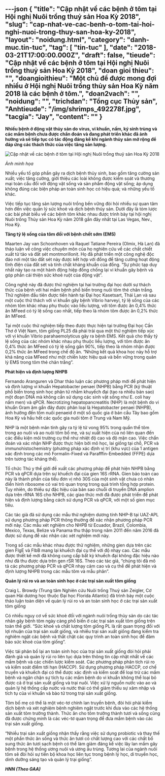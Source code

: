 ---json
{
    "title": "Cập nhật về các bệnh ở tôm tại Hội nghị Nuôi trồng thuỷ sản Hoa Kỳ 2018",
    "slug": "cap-nhat-ve-cac-benh-o-tom-tai-hoi-nghi-nuoi-trong-thuy-san-hoa-ky-2018",
    "layout": "noidung.html",
    "category": "danh-muc.tin-tuc",
    "tag": [
        "tin-tuc"
    ],
    "date": "2018-03-21T17:00:00.000Z",
    "draft": false,
    "tieude": "Cập nhật về các bệnh ở tôm tại Hội nghị Nuôi trồng thuỷ sản Hoa Kỳ 2018",
    "doan gioi thieu": "",
    "doangioithieu": "Một chủ đề được mong đợi nhiều ở Hội nghị Nuôi trồng thủy sản Hoa Kỳ năm 2018 là các bệnh ở tôm.",
    "doan2vach": "",
    "noidung": "",
    "trichdan": "Tổng cục Thủy sản",
    "Anhtieude": "/img/shrimps_492278f.jpg",
    "tacgia": "Jay",
    "__content__": ""
}
---
<p><span style="font-size:14px"><strong>Nhiều bệnh ở động vật thủy sản do virus, vi khuẩn, nấm, k&yacute; sinh tr&ugrave;ng v&agrave; c&aacute;c mầm bệnh chưa được chẩn đo&aacute;n v&agrave; đang ph&aacute;t triển kh&aacute;c đ&atilde; ảnh hưởng v&agrave; sẽ tiếp tục c&oacute; t&aacute;c động đ&aacute;ng kể khi ng&agrave;nh thủy sản mở rộng để đ&aacute;p ứng c&aacute;c th&aacute;ch thức của việc tăng sản lượng.</strong></span></p>

<p><span style="font-size:14px"><img alt="Cập nhật về các bệnh ở tôm tại Hội nghị Nuôi trồng thuỷ sản Hoa Kỳ 2018" src="https://tongcucthuysan.gov.vn/portals/0/tom-su-bi-mem-vo.jpg" /></span></p>

<p><span style="font-size:14px"><em>Ảnh minh họa</em></span></p>

<p><span style="font-size:14px">Nhiều yếu tố g&oacute;p phần g&acirc;y ra dịch bệnh thủy sinh, bao gồm tăng cường sản xuất; việc tăng cường, giới thiệu c&aacute;c lo&agrave;i kh&ocirc;ng được kiểm so&aacute;t v&agrave; thương mại to&agrave;n cầu đối với động vật sống v&agrave; sản phẩm động vật sống; &aacute;p dụng kh&ocirc;ng đ&uacute;ng c&aacute;c biện ph&aacute;p an to&agrave;n sinh học c&oacute; hiệu quả; v&agrave; những yếu tố kh&aacute;c.</span></p>

<p><span style="font-size:14px">Việc tiếp tục tăng sản lượng nu&ocirc;i trồng bền vững đ&ograve;i hỏi nhiều sự quan t&acirc;m hơn đến việc quản l&yacute; sức khoẻ v&agrave; dịch bệnh thủy sản. Dưới đ&acirc;y l&agrave; t&oacute;m lược c&aacute;c b&agrave;i ph&aacute;t biểu về c&aacute;c bệnh t&ocirc;m kh&aacute;c nhau được tr&igrave;nh b&agrave;y tại hội nghị Nu&ocirc;i trồng Thủy sản Hoa Kỳ năm 2018 gần đ&acirc;y nhất tại Las Vegas, Nev., Hoa Kỳ.</span></p>

<p><span style="font-size:14px"><strong>Tăng tỷ lệ sống của t&ocirc;m đối với bệnh chết sớm (EMS)</strong></span></p>

<p><span style="font-size:14px">Maarten Jay van Schoonhoven v&agrave; Raquel Tatiane Pereira (Olmix, H&agrave; Lan) đ&atilde; thảo luận về c&ocirc;ng việc chuy&ecirc;n m&ocirc;n của họ nghi&ecirc;n cứu về c&aacute;c chất chiết xuất từ ​​tảo v&agrave; đất s&eacute;t montmorillonit. Họ đ&atilde; ph&aacute;t triển một c&ocirc;ng nghệ độc đ&aacute;o nơi một tảo đất s&eacute;t n&agrave;y được kết hợp với đồng để tăng cường hoạt động tĩnh điện của đất s&eacute;t v&agrave; t&iacute;nh chất kh&aacute;ng khuẩn của đồng. &ldquo;Sự phức tạp duy nhất n&agrave;y tạo ra một h&agrave;nh động hiệp đồng chống lại vi khuẩn g&acirc;y bệnh v&agrave; g&oacute;p phần cải thiện sức khoẻ ruột của động vật&rdquo;.</span></p>

<p><span style="font-size:14px">C&ocirc;ng nghệ n&agrave;y đ&atilde; được thử nghiệm tại hai trường đại học dưới sự th&aacute;ch thức của bệnh với hai mầm bệnh phổ biến trong nu&ocirc;i t&ocirc;m thẻ ch&acirc;n trắng. Thử nghiệm đầu ti&ecirc;n được tiến h&agrave;nh tại Đại học Kasetsart, Th&aacute;i Lan v&agrave; sau một cuộc thử th&aacute;ch với vi khuẩn g&acirc;y bệnh Vibrio harveyi, tỷ lệ sống của c&aacute;c nh&oacute;m t&ocirc;m kh&aacute;c nhau phụ thuộc v&agrave;o liều lượng, với t&ocirc;m được ăn 0,4% thức ăn MFeed c&oacute; tỷ lệ sống cao nhất, tiếp theo l&agrave; nh&oacute;m t&ocirc;m được ăn 0,2% thức ăn MFeed.</span></p>

<p><span style="font-size:14px">Tại một cuộc thử nghiệm tiếp theo được thực hiện tại trường Đại học Cần Thơ ở Việt Nam, t&ocirc;m giống PL25 đ&atilde; phải trải qua một thử nghiệm tiếp x&uacute;c với vi khuẩn Vibrio parahaemolyticus g&acirc;y ra bệnh EMS. Kết quả cho thấy tỷ lệ sống của c&aacute;c nh&oacute;m kh&aacute;c nhau phụ thuộc liều lượng, với t&ocirc;m được ăn 0,4% thức ăn MFeed c&oacute; tỷ lệ sống gần 90%, tiếp theo l&agrave; nh&oacute;m nhận được 0,2% thức ăn MFeed trong chế độ ăn. &ldquo;Những kết quả khoa học n&agrave;y hỗ trợ khả năng của MFeed như một chiến lược hiệu quả v&agrave; bền vững trong quản l&yacute; EMS trong t&ocirc;m thẻ ch&acirc;n trắng&rdquo;.</span></p>

<p><span style="font-size:14px"><strong>Ph&aacute;t hiện v&agrave; định lượng NHPB</strong></span></p>

<p><span style="font-size:14px">Fernando Aranguren v&agrave; Dhar thảo luận c&aacute;c phương ph&aacute;p mới để ph&aacute;t hiện v&agrave; định lượng vi khuẩn Hepatobacter penaei (NHPB) bằng PCR (kỹ thuật phổ biến trong sinh học ph&acirc;n tử nhằm khuyếch đại (tạo ra nhiều bản sao) một đoạn DNA m&agrave; kh&ocirc;ng cần sử dụng c&aacute;c sinh vật sống như E. coli hay nấm men) v&agrave; qPCR. Necrotizing hepatopancreatitis (NHP) l&agrave; một bệnh do vi khuẩn Gram &acirc;m gần đ&acirc;y được ph&acirc;n loại l&agrave; Hepatobacter penaei (NHPB), ảnh hưởng đến t&ocirc;m nu&ocirc;i penaeid ở một số quốc gia ở b&aacute;n cầu T&acirc;y bao gồm Hoa Kỳ v&agrave; hầu hết c&aacute;c quốc gia nu&ocirc;i t&ocirc;m ở Trung v&agrave; Nam Mỹ.</span></p>

<p><span style="font-size:14px">NHP l&agrave; một bệnh m&atilde;n t&iacute;nh g&acirc;y ra tỷ lệ tử vong 95% trong quần thể t&ocirc;m trong ao nu&ocirc;i v&agrave; ao nu&ocirc;i t&ocirc;m bố mẹ, v&agrave; sự xuất hiện của n&oacute; li&ecirc;n quan đến c&aacute;c điều kiện m&ocirc;i trường cụ thể như nhiệt độ cao v&agrave; độ mặn cao. Việc chẩn đo&aacute;n v&agrave; x&aacute;c nhận NHP được thực hiện bởi m&ocirc; học, lai giống tại chỗ, PCR v&agrave; immunohistochemistry (phương ph&aacute;p x&aacute;c định vị tr&iacute; (khu vực) của 1 antigen x&aacute;c định trong c&aacute;c m&ocirc;&nbsp;Formalin-Fixed v&agrave;&nbsp;Parafffin-Embedded (FFPE) dựa tr&ecirc;n tương t&aacute;c kh&aacute;ng thể).</span></p>

<p><span style="font-size:14px">Tổ chức Th&uacute; y thế giới đề xuất c&aacute;c phương ph&aacute;p để ph&aacute;t hiện NHPB bằng PCR v&agrave; qPCR dựa tr&ecirc;n sự khuếch đại của gien 16S rRNA. Gien bảo to&agrave;n cao n&agrave;y l&agrave; th&agrave;nh phần của tiểu đơn vị nhỏ 30S của một sinh vật chưa c&oacute; nh&acirc;n điển h&igrave;nh ribosome c&oacute; vai tr&ograve; quan trọng trong qu&aacute; tr&igrave;nh tổng hợp protein. Tuy nhi&ecirc;n, do thiếu sự đặc hiệu của bản sao chuỗi di truyền DNA amplion dựa tr&ecirc;n rRNA 16S cho NHPB, c&aacute;c giao thức mới đ&atilde; được ph&aacute;t triển để ph&aacute;t hiện v&agrave; định lượng bằng c&aacute;ch sử dụng PCR v&agrave; qPCR, với một số gien mục ti&ecirc;u.</span></p>

<p><span style="font-size:14px">C&aacute;c t&aacute;c giả đ&atilde; sử dụng c&aacute;c mẫu thử nghiệm dương t&iacute;nh NHP-B tại UAZ-APL sử dụng phương ph&aacute;p PCR th&ocirc;ng thường để x&aacute;c nhận phương ph&aacute;p PCR mới n&agrave;y. C&aacute;c mẫu x&eacute;t nghiệm cho NHPB từ Ecuador, Brazil, Colombia, Mexico, Texas, Belize v&agrave; Panama thu thập trong năm 2011 đến năm 2016 đ&atilde; được sử dụng để x&aacute;c nhận c&aacute;c x&eacute;t nghiệm mới n&agrave;y.</span></p>

<p><span style="font-size:14px">Trong số c&aacute;c mẫu kh&aacute;c nhau được thử nghiệm, những gien dựa tr&ecirc;n c&aacute;c gien FlgE v&agrave; FlbB mang lại khuếch đại cụ thể với độ nhạy cao. C&aacute;c mẫu được thiết kế mới đ&atilde; kh&ocirc;ng cung cấp bất kỳ khuếch đại kh&ocirc;ng đặc hiệu n&agrave;o như đ&atilde; thu được dựa tr&ecirc;n gen rSR 16S. Theo c&aacute;c t&aacute;c giả, &ldquo;ch&uacute;ng t&ocirc;i đ&atilde; m&ocirc; tả c&aacute;c phương ph&aacute;p PCR v&agrave; qPCR nhạy cảm cao v&agrave; cụ thể để ph&aacute;t hiện v&agrave; định lượng NHPB trong c&aacute;c mẫu t&ocirc;m v&agrave; mẫu ph&acirc;n&rdquo;.</span></p>

<p><span style="font-size:14px"><strong>Quản l&yacute; rủi ro v&agrave; an to&agrave;n sinh học ở c&aacute;c trại sản xuất t&ocirc;m giống</strong></span></p>

<p><span style="font-size:14px">Craig L. Browdy (Trung t&acirc;m Nghi&ecirc;n cứu Nu&ocirc;i trồng Thuỷ sản Zeigler, Cơ quan Hải dương học thuộc Đại học Florida Atlantic) đ&atilde; tr&igrave;nh b&agrave;y một cuộc thảo luận to&agrave;n diện về quản l&yacute; rủi ro v&agrave; an to&agrave;n sinh học ở c&aacute;c trại sản xuất t&ocirc;m giống</span></p>

<p><span style="font-size:14px">C&oacute; nhiều nguy cơ về sức khoẻ đối với ng&agrave;nh nu&ocirc;i trồng thủy sản do c&aacute;c t&aacute;c nh&acirc;n g&acirc;y bệnh t&ocirc;m ng&agrave;y c&agrave;ng phổ biến ở c&aacute;c trại sản xuất t&ocirc;m giống tr&ecirc;n to&agrave;n thế giới. &ldquo;Sức khoẻ v&agrave; chất lượng t&ocirc;m giống PL l&agrave; rất quan trọng đối với lợi nhuận của trại sản xuất giống, v&agrave; nhiều trại sản xuất giống đang kiểm tra nghi&ecirc;m ngặt c&aacute;c bệnh v&agrave; thắt chặt c&aacute;c quy tr&igrave;nh an to&agrave;n sinh học để đảm bảo sức khoẻ của t&ocirc;m giống&rdquo;.</span></p>

<p><span style="font-size:14px">Việc t&aacute;i ph&acirc;n bố lại an to&agrave;n sinh học của trại sản xuất giống đ&ograve;i hỏi phải đ&aacute;nh gi&aacute; v&agrave; quản l&yacute; rủi ro li&ecirc;n tục dựa tr&ecirc;n th&ocirc;ng tin cập nhật nhất về c&aacute;c mầm bệnh v&agrave; c&aacute;c chiến lược kiểm so&aacute;t. C&aacute;c phương ph&aacute;p ph&acirc;n t&iacute;ch rủi ro v&agrave; kiểm so&aacute;t điểm tới hạn (HACCP). Sử dụng phương ph&aacute;p HACCP, cơ chế truyền v&agrave; khuếch đại c&oacute; thể được x&aacute;c định v&agrave; kiểm so&aacute;t để loại trừ c&aacute;c mầm bệnh v&agrave; ngăn chặn sự t&iacute;ch tụ c&aacute;c mầm bệnh do vi khuẩn kh&ocirc;ng thể loại bỏ được cả ở trại sản xuất giống v&agrave; trại nu&ocirc;i. Việc xử l&yacute; nguồn nước v&agrave;o ao v&agrave; quản l&yacute; hệ thống cấp nước v&agrave; nước thải c&oacute; thể giảm thiểu sự x&acirc;m nhập v&agrave; t&iacute;ch tụ của vi khuẩn v&agrave; b&agrave;o tử trong trại sản xuất giống.</span></p>

<p><span style="font-size:14px">T&ocirc;m bố mẹ c&oacute; thể l&agrave; một v&eacute;c-tơ ch&iacute;nh lan truyền bệnh, đ&ograve;i hỏi phải kiểm dịch bệnh v&agrave; x&eacute;t nghiệm bệnh nghi&ecirc;m ngặt trước khi đưa v&agrave;o c&aacute;c hệ thống sản xuất t&ocirc;m trưởng th&agrave;nh. Thức ăn cho t&ocirc;m trưởng th&agrave;nh tươi v&agrave; sống cũng đ&atilde; được chứng minh l&agrave; c&aacute;c v&eacute;c-tơ quan trọng để đưa mầm bệnh v&agrave;o c&aacute;c trại sản xuất giống.</span></p>

<p><span style="font-size:14px">&ldquo;Nhiều trại sản xuất giống nhận thấy rằng việc sử dụng probiotic v&agrave; thay thế một phần thức ăn sống v&agrave; thức ăn tươi c&oacute; chất lượng cao với c&aacute;c chất bổ sung thức ăn tươi sạch bệnh c&oacute; thể l&agrave;m giảm đ&aacute;ng kể việc l&acirc;y lan mầm g&acirc;y bệnh trong hệ thống ương nu&ocirc;i v&agrave; ương ấu tr&ugrave;ng. Tương lai của ng&agrave;nh nu&ocirc;i t&ocirc;m sẽ đ&ograve;i hỏi sự tiến bộ khoa học li&ecirc;n tục trong bệnh l&yacute; học, di truyền học, dinh dưỡng s&aacute;ng tạo v&agrave; quản l&yacute; trại giống&rdquo;.</span></p>

<p><span style="font-size:14px"><strong><em>HNN (Theo GAA)</em></strong></span></p>
